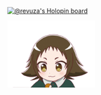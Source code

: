 [![@revuza's Holopin board](https://holopin.me/revuza)](https://holopin.io/@revuza)

<img src=img/readmegif1.gif width="200"/>



